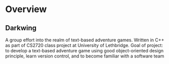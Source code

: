 # Overview
## Darkwing
A group effort into the realm of text-based adventure games.  Written in C++ as part of CS2720 class project at University of Lethbridge.  Goal of project: to develop a text-based adventure game using good object-oriented design principle, learn version control, and to become familiar with a software team
